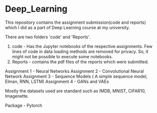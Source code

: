 # Deep_Learning
This repository contains the assignment submission(code and reports) which I did as a part of Deep Learning course at my university.

There are two folders 'code' and 'Reports'. 
1. code - Has the Jupyter notebooks of the respective assignments. Few lines of code in data loading methods are removed for privacy. So, it might not be possible to execute some notebooks.
2. Reports - contains the pdf files of the reports which were submitted.


Assignment 1 - Neural Networks 
Assignment 2 - Convolutional Neural Network 
Assignment 3 - Sequence Models ( A simple sequence model, Elman, RNN, LSTM) 
Assignment 4 - GANs and VAEs

Mostly the datasets used are standard such as IMDB, MNIST, CIFAR10, Imagenette.

Package - Pytorch
